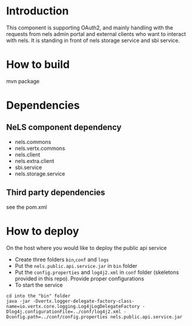  
Introduction
===
This component is supporting OAuth2, and mainly handling with the requests from nels admin portal and external clients who want to interact with nels.
It is standing in front of nels storage service and sbi service.

How to build
===
mvn package

Dependencies
===

## NeLS component dependency


* nels.commons
* nels.vertx.commons
* nels.client
* nels.extra.client
* sbi.service
* nels.storage.service

## Third party dependencies

see the pom.xml

How to deploy
===
On the host where you would like to deploy the public api service
* Create three folders `bin`,`conf` and `logs`
* Put the `nels.public.api.service.jar` in `bin` folder
* Put the `config.properties` and `log4j2.xml` in `conf` folder (skeletons provided in this repo). Provide proper configurations
* To start the service 
``` 
cd into the "bin" folder 
java -jar -Dvertx.logger-delegate-factory-class-name=io.vertx.core.logging.Log4jLogDelegateFactory -Dlog4j.configurationFile=../conf/log4j2.xml -Dconfig.path=../conf/config.properties nels.public.api.service.jar